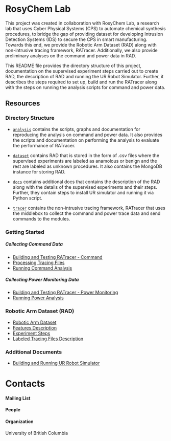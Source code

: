 # RosyChem Lab

This project was created in collaboration with RosyChem Lab, a research lab that uses Cyber Physical Systems (CPS) to automate chemical synthesis procedures, to bridge the gap of providing dataset for developing Intrusion Detection Systems (IDS) to secure the CPS in smart manufacturing. Towards this end, we provide the Robotic Arm Dataset (RAD) along with non-intrusive tracing framework, RATracer. Additionally, we also provide preliminary analyses on the command and power data in RAD. 

This README file provides the directory structure of this project, documentation on the supervised experiment steps carried out to create RAD, the description of RAD and running the UR Robot Simulator. Further, it describes the steps required to set up, build and run the RATracer along with the steps on running the analysis scripts for command and power data.

## Resources

### Directory Structure

* [`analysis`](https://github.com/ubc-systopia/cps-security-code/tree/main/analysis) contains the scripts, graphs and documentation for reproducing the analysis on command and power data. It also provides the scripts and documentation on performing the analysis to evaluate the performance of RATracer.

* [`dataset`](https://github.com/ubc-systopia/cps-security-code/tree/main/dataset) contains RAD that is stored in the form of .csv files where the supervised experiments are labeled as anamolous or benign and the rest are labeled as unknown procedures. It also contains the MongoDB instance for storing RAD.

* [`docs`](https://github.com/ubc-systopia/cps-security-code/tree/main/docs) contains additional docs that contains the description of the RAD along with the details of the supervised experiments and their steps. Further, they contain steps to install UR simulator and running it via Python script.

* [`tracer`](https://github.com/ubc-systopia/cps-security-code/tree/main/tracer) contains the  non-intrusive tracing framework, RATracer that uses the middlebox to collect the command and power trace data and send commands to the modules.

### Getting Started

##### Collecting Command Data
* [Building and Testing RATracer - Command](https://github.com/ubc-systopia/cps-security-code/blob/main/tracer/README.md)
* [Processing Tracing Files](https://github.com/ubc-systopia/cps-security-code/blob/main/tracer/data_processing/README.md)
* [Running Command Analysis](https://github.com/ubc-systopia/cps-security-code/tree/main/analysis/Dataset_CommandAnalysis)

##### Collecting Power Monitoring Data
* [Building and Testing RATracer - Power Monitoring](https://github.com/ubc-systopia/cps-security-code/blob/main/tracer/RATracer_power_monitoring/README.md)
* [Running Power Analysis](https://github.com/ubc-systopia/cps-security-code/tree/main/analysis/Dataset_PowerAnalysis)


### Robotic Arm Dataset (RAD)
* [Robotic Arm Dataset](https://github.com/ubc-systopia/cps-security-code/tree/main/dataset)
* [Features Description](https://github.com/ubc-systopia/cps-security-code/blob/main/docs/RAD_Description.pdf)
* [Experiment Steps](https://github.com/ubc-systopia/cps-security-code/blob/main/docs/Experiment_Steps.pdf)
* [Labeled Tracing Files Description](https://github.com/ubc-systopia/cps-security-code/blob/main/dataset/README.md)


### Additional Documents

* [Building and Running UR Robot Simulator](https://github.com/ubc-systopia/cps-security-code/blob/main/docs/URsim_Setup.pdf)


# Contacts

#### Mailing List

#### People


#### Organization

University of British Columbia







